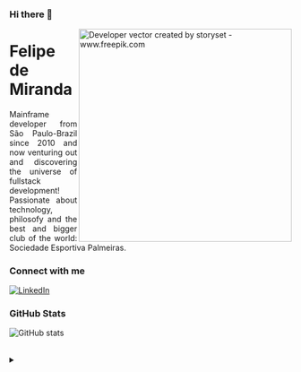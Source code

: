 ### Hi there 👋

<img align="right" alt="Developer vector created by storyset - www.freepik.com" height="380" src="https://img.freepik.com/vetores-gratis/ilustracao-do-conceito-de-codificacao-manual_114360-8193.jpg">

<h1> Felipe de Miranda </h1>

<p align="justify">Mainframe developer from São Paulo-Brazil since 2010 and now venturing out and discovering the universe of fullstack development!
<br>
 Passionate about technology, philosofy and the best and bigger club of the world: Sociedade Esportiva Palmeiras.</p>

<h3 align="left">Connect with me</h3>

[![LinkedIn](https://img.shields.io/badge/-LinkedIn-000?style=for-the-badge&logo=linkedin&logoColor=024F02&color:FFF)](https://www.linkedin.com/in/felipe-ricardo-de-miranda-666106a7/)

<h3 align="left">GitHub Stats</h3>

![GitHub stats](https://github-readme-stats-git-masterrstaa-rickstaa.vercel.app/api?username=FeRiMira&hide_title=true&show_icons=true&include_all_commits=false&count_private=true&line_height=25&hide=issues&bg_color=000&title_color=024F02&text_color=FFF&border_radius=3&border_color=36123c&icon_color=024F02&theme=jolly)

<br>

<details align="left">
  <summary></summary> 
 
  - Badges by <a href="https://shields.io/">shields.io</a><br>
  - GitHub Stats by <a href="https://github.com/anuraghazra/github-readme-stats">anuraghazra</a>
  - Developer vector created by <a href="https://www.freepik.com/vectors/developer">storyset - www.freepik.com</a> (edited by author)
 
  <div align="right">Made by <a href="https://github.com/FeRiMira">FRM</a>.</div>

</details>
